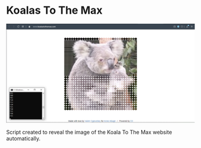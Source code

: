 # Koalas To The Max

![Koala](https://github.com/TsuHub/Koalas-To-The-Max/blob/master/SampleImage.png?raw=true)

<p align="left">

  Script created to reveal the image of the Koala To The Max website automatically.

</p>
